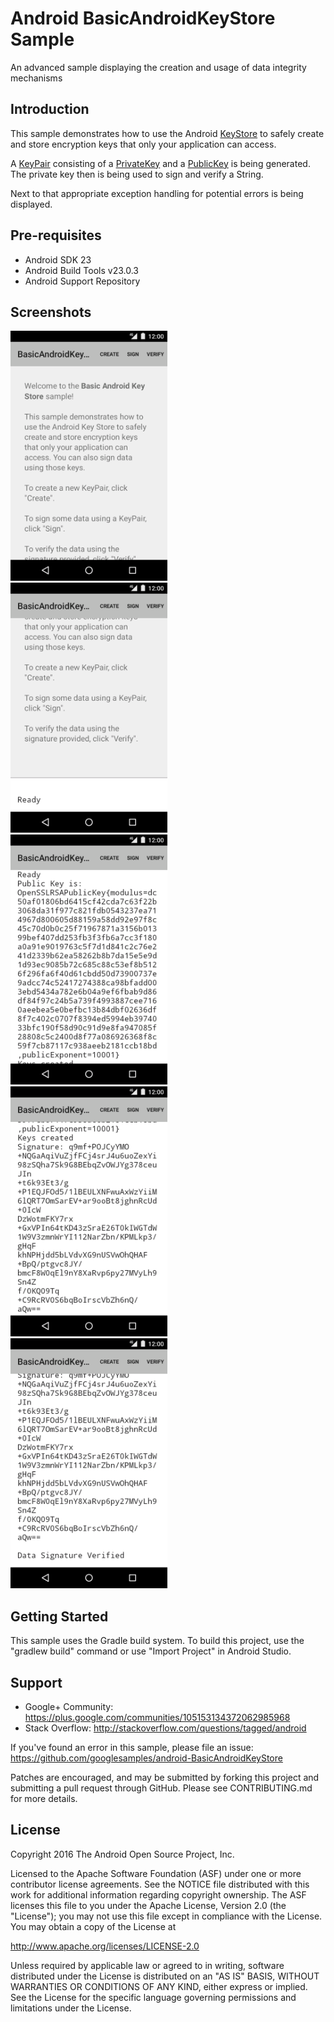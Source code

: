 
Android BasicAndroidKeyStore Sample
===================================

An advanced sample displaying the creation and usage of data integrity mechanisms

Introduction
------------

This sample demonstrates how to use the Android [KeyStore][1] to safely create and store
encryption keys that only your application can access.

A [KeyPair][2] consisting of a [PrivateKey][3] and a [PublicKey][4] is being generated.
The private key then is being used to sign and verify a String.

Next to that appropriate exception handling for potential errors is being displayed.

[1]: https://developer.android.com/reference/java/security/KeyStore.html
[2]: https://developer.android.com/reference/java/security/KeyPair.html
[3]: https://developer.android.com/reference/java/security/PrivateKey.html
[4]: https://developer.android.com/reference/java/security/PublicKey.html

Pre-requisites
--------------

- Android SDK 23
- Android Build Tools v23.0.3
- Android Support Repository

Screenshots
-------------

<img src="screenshots/screenshot1.png" height="400" alt="Screenshot"/> <img src="screenshots/screenshot2.png" height="400" alt="Screenshot"/> <img src="screenshots/screenshot3.png" height="400" alt="Screenshot"/> <img src="screenshots/screenshot4.png" height="400" alt="Screenshot"/> <img src="screenshots/screenshot5.png" height="400" alt="Screenshot"/> 

Getting Started
---------------

This sample uses the Gradle build system. To build this project, use the
"gradlew build" command or use "Import Project" in Android Studio.

Support
-------

- Google+ Community: https://plus.google.com/communities/105153134372062985968
- Stack Overflow: http://stackoverflow.com/questions/tagged/android

If you've found an error in this sample, please file an issue:
https://github.com/googlesamples/android-BasicAndroidKeyStore

Patches are encouraged, and may be submitted by forking this project and
submitting a pull request through GitHub. Please see CONTRIBUTING.md for more details.

License
-------

Copyright 2016 The Android Open Source Project, Inc.

Licensed to the Apache Software Foundation (ASF) under one or more contributor
license agreements.  See the NOTICE file distributed with this work for
additional information regarding copyright ownership.  The ASF licenses this
file to you under the Apache License, Version 2.0 (the "License"); you may not
use this file except in compliance with the License.  You may obtain a copy of
the License at

http://www.apache.org/licenses/LICENSE-2.0

Unless required by applicable law or agreed to in writing, software
distributed under the License is distributed on an "AS IS" BASIS, WITHOUT
WARRANTIES OR CONDITIONS OF ANY KIND, either express or implied.  See the
License for the specific language governing permissions and limitations under
the License.
